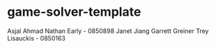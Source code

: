 # game-solver-template
Asjal Ahmad
Nathan Early - 0850898 
Janet Jiang
Garrett Greiner
Trey Lisauckis - 0850163

